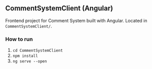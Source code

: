 ## CommentSystemClient (Angular)
Frontend project for Comment System built with Angular.
Located in `CommentSystemClient/`.

### How to run
1. `cd CommentSystemClient`
2. `npm install`
3. `ng serve --open`